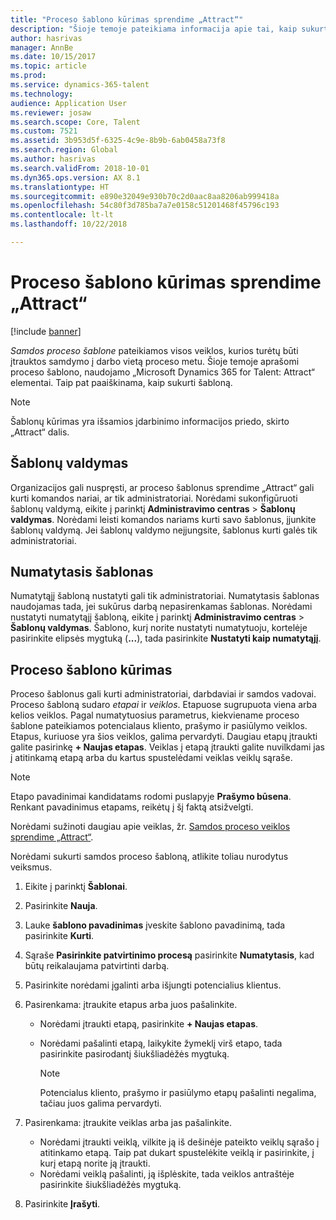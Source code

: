 ```yaml
---
title: "Proceso šablono kūrimas sprendime „Attract“"
description: "Šioje temoje pateikiama informacija apie tai, kaip sukurti proceso šabloną sprendime „Attract“."
author: hasrivas
manager: AnnBe
ms.date: 10/15/2017
ms.topic: article
ms.prod: 
ms.service: dynamics-365-talent
ms.technology: 
audience: Application User
ms.reviewer: josaw
ms.search.scope: Core, Talent
ms.custom: 7521
ms.assetid: 3b953d5f-6325-4c9e-8b9b-6ab0458a73f8
ms.search.region: Global
ms.author: hasrivas
ms.search.validFrom: 2018-10-01
ms.dyn365.ops.version: AX 8.1
ms.translationtype: HT
ms.sourcegitcommit: e890e32049e930b70c2d0aac8aa8206ab999418a
ms.openlocfilehash: 54c80f3d785ba7a7e0158c51201468f45796c193
ms.contentlocale: lt-lt
ms.lasthandoff: 10/22/2018

---
```


# <a name="create-a-process-template-in-attract"></a>Proceso šablono kūrimas sprendime „Attract“

[!include [banner](includes/banner.md)]

*Samdos proceso šablone* pateikiamos visos veiklos, kurios turėtų būti įtrauktos samdymo į darbo vietą proceso metu. Šioje temoje aprašomi proceso šablono, naudojamo „Microsoft Dynamics 365 for Talent: Attract“ elementai. Taip pat paaiškinama, kaip sukurti šabloną.

> [!NOTE]
> Šablonų kūrimas yra išsamios įdarbinimo informacijos priedo, skirto „Attract“ dalis.

## <a name="template-management"></a>Šablonų valdymas

Organizacijos gali nuspręsti, ar proceso šablonus sprendime „Attract“ gali kurti komandos nariai, ar tik administratoriai. Norėdami sukonfigūruoti šablonų valdymą, eikite į parinktį **Administravimo centras** \> **Šablonų valdymas**. Norėdami leisti komandos nariams kurti savo šablonus, įjunkite šablonų valdymą. Jei šablonų valdymo neįjungsite, šablonus kurti galės tik administratoriai.

## <a name="default-template"></a>Numatytasis šablonas

Numatytąjį šabloną nustatyti gali tik administratoriai. Numatytasis šablonas naudojamas tada, jei sukūrus darbą nepasirenkamas šablonas. Norėdami nustatyti numatytąjį šabloną, eikite į parinktį **Administravimo centras** \> **Šablonų valdymas**. Šablono, kurį norite nustatyti numatytuoju, kortelėje pasirinkite elipsės mygtuką (**...**), tada pasirinkite **Nustatyti kaip numatytąjį**.

## <a name="create-a-process-template"></a>Proceso šablono kūrimas

Proceso šablonus gali kurti administratoriai, darbdaviai ir samdos vadovai. Proceso šabloną sudaro *etapai* ir *veiklos*. Etapuose sugrupuota viena arba kelios veiklos. Pagal numatytuosius parametrus, kiekviename proceso šablone pateikiamos potencialaus kliento, prašymo ir pasiūlymo veiklos. Etapus, kuriuose yra šios veiklos, galima pervardyti. Daugiau etapų įtraukti galite pasirinkę **+ Naujas etapas**. Veiklas į etapą įtraukti galite nuvilkdami jas į atitinkamą etapą arba du kartus spustelėdami veiklas veiklų sąraše.

> [!NOTE]
> Etapo pavadinimai kandidatams rodomi puslapyje **Prašymo būsena**. Renkant pavadinimus etapams, reikėtų į šį faktą atsižvelgti.

Norėdami sužinoti daugiau apie veiklas, žr. [Samdos proceso veiklos sprendime „Attract“](./activities-attract.md).

Norėdami sukurti samdos proceso šabloną, atlikite toliau nurodytus veiksmus.

1. Eikite į parinktį **Šablonai**.
2. Pasirinkite **Nauja**.
3. Lauke **šablono pavadinimas** įveskite šablono pavadinimą, tada pasirinkite **Kurti**.
4. Sąraše **Pasirinkite patvirtinimo procesą** pasirinkite **Numatytasis**, kad būtų reikalaujama patvirtinti darbą.
5. Pasirinkite norėdami įgalinti arba išjungti potencialius klientus.
6. Pasirenkama: įtraukite etapus arba juos pašalinkite.

    - Norėdami įtraukti etapą, pasirinkite **+ Naujas etapas**.
    - Norėdami pašalinti etapą, laikykite žymeklį virš etapo, tada pasirinkite pasirodantį šiukšliadėžės mygtuką.

        > [!NOTE]
        > Potencialus kliento, prašymo ir pasiūlymo etapų pašalinti negalima, tačiau juos galima pervardyti.

7. Pasirenkama: įtraukite veiklas arba jas pašalinkite.

    - Norėdami įtraukti veiklą, vilkite ją iš dešinėje pateikto veiklų sąrašo į atitinkamo etapą. Taip pat dukart spustelėkite veiklą ir pasirinkite, į kurį etapą norite ją įtraukti.
    - Norėdami veiklą pašalinti, ją išplėskite, tada veiklos antraštėje pasirinkite šiukšliadėžės mygtuką.

8. Pasirinkite **Įrašyti**.

